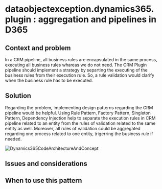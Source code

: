 # dataobjectexception.dynamics365.plugin : aggregation and pipelines in D365

## Context and problem

In a CRM pipeline, all business rules are encapsulated in the same process, executing all business rules whareas we do not need.
The CRM Plugin pipeline should implement a strategy by separting the executing of the business rules from their execution rule. So, a rule validation would clarify when the business rule has to be executed.

## Solution

Regarding the problem, implementing design patterns regarding the CRM pipeline would be helpful.
Using Rule Pattern, Factory Pattern, Singleton Pattern, Dependency Injection help to separate the execution rules in CRM pipeline related to an entity from the rules of validation related to the same entity as well.
Moreover, all rules of validation could be aggregated regarding one process related to one entity, trigerring the business rule if needed.  

![Dynamics365CodeArchitectureAndConcept](https://github.com/thierry-sinassamy/objectexception.dynamics365.plugin/blob/master/Dynamics365CodeArchitectureAndConcept.png)

## Issues and considerations


## When to use this pattern
